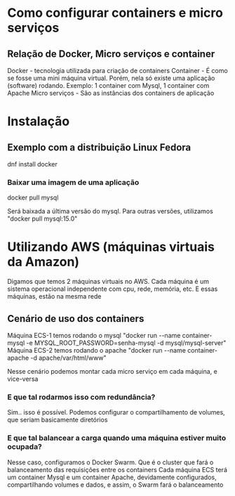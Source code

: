 # Como configurar containers e micro serviços

## Relação de Docker, Micro serviços e container

Docker - tecnologia utilizada para criação de containers
Container - É como se fosse uma mini máquina virtual. Porém, nela só existe uma aplicação (software) rodando. Exemplo: 1 container com Mysql, 1 container com Apache
Micro serviços - São as instâncias dos containers de aplicação

# Instalação
## Exemplo com a distribuição Linux Fedora
dnf install docker

### Baixar uma imagem de uma aplicação
docker pull mysql

Será baixada a última versão do mysql. Para outras versões, utilizamos "docker pull mysql:15.0"

# Utilizando AWS (máquinas virtuais da Amazon)

Digamos que temos 2 máquinas virtuais no AWS. Cada máquina é um sistema operacional independente com cpu, rede, memória, etc.
E essas máquinas, estão na mesma rede

## Cenário de uso dos containers
Máquina ECS-1 temos rodando o mysql "docker run --name container-mysql -e MYSQL_ROOT_PASSWORD=senha-mysql -d mysql/mysql-server"
Máquina ECS-2 temos rodando o apache "docker run --name container-apache -d apache/var/html/www"

Nesse cenário podemos montar cada micro serviço em cada máquina, e vice-versa

### E que tal rodarmos isso com redundância?

Sim.. isso é possível.
Podemos configurar o compartilhamento de volumes, que seriam basicamente diretórios

### E que tal balancear a carga quando uma máquina estiver muito ocupada?
Nesse caso, configuramos o Docker Swarm. Que é o cluster que fará o balanceamento das requisições entre os containers
Cada máquina ECS terá um container Mysql e um container Apache, devidamente configurados, compartilhando volumes e dados, e assim, o Swarm fará o balanceamento
